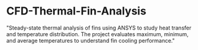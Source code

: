 # CFD-Thermal-Fin-Analysis
"Steady-state thermal analysis of fins using ANSYS to study heat transfer and temperature distribution. The project evaluates maximum, minimum, and average temperatures to understand fin cooling performance."
